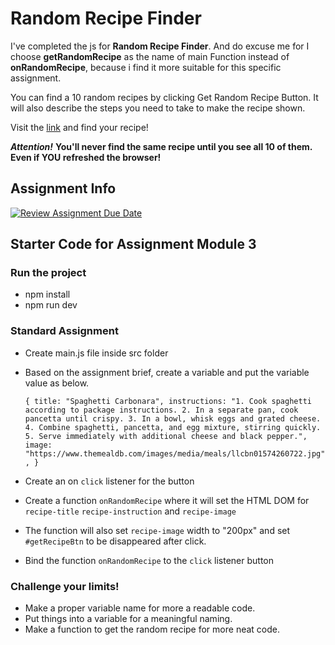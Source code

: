 # Random Recipe Finder

I've completed the js for **Random Recipe Finder**. And do excuse me for I choose **getRandomRecipe** as the name of main Function instead of **onRandomRecipe**, because i find it more suitable for this specific assignment.

You can find a 10 random recipes by clicking Get Random Recipe Button. It will also describe the steps you need to take to make the recipe shown.

Visit the [link](https://noob-recipe-finder.netlify.app/) and find your recipe!

___Attention!___  **You'll never find the same recipe until you see all 10 of them. Even if YOU refreshed the browser!**

## Assignment Info

[![Review Assignment Due Date](https://classroom.github.com/assets/deadline-readme-button-22041afd0340ce965d47ae6ef1cefeee28c7c493a6346c4f15d667ab976d596c.svg)](https://classroom.github.com/a/K1PcQPG7)

## Starter Code for Assignment Module 3

### Run the project

- npm install
- npm run dev

### Standard Assignment

- Create main.js file inside src folder
- Based on the assignment brief, create a variable and put the variable value as below.

  `{
  title: "Spaghetti Carbonara",
  instructions:
    "1. Cook spaghetti according to package instructions. 2. In a separate pan, cook pancetta until crispy. 3. In a bowl, whisk eggs and grated cheese. 4. Combine spaghetti, pancetta, and egg mixture, stirring quickly. 5. Serve immediately with additional cheese and black pepper.",
  image: "https://www.themealdb.com/images/media/meals/llcbn01574260722.jpg",
}`

- Create an on `click` listener for the button
- Create a function `onRandomRecipe` where it will set the HTML DOM for `recipe-title` `recipe-instruction` and `recipe-image`
- The function will also set `recipe-image` width to "200px" and set `#getRecipeBtn` to be disappeared after click.
- Bind the function `onRandomRecipe` to the `click` listener button

### Challenge your limits!

- Make a proper variable name for more a readable code.
- Put things into a variable for a meaningful naming.
- Make a function to get the random recipe for more neat code.
